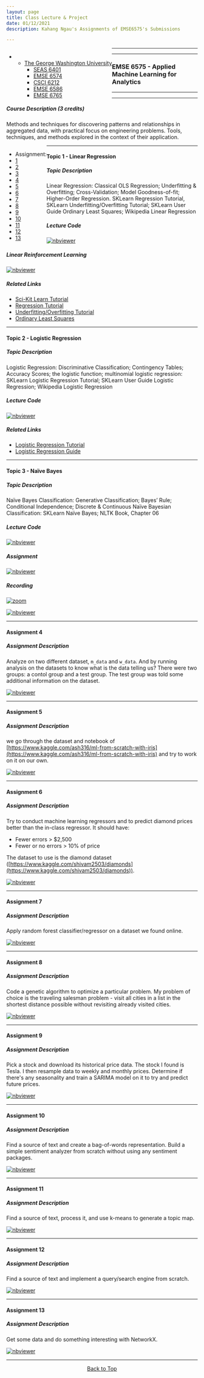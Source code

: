 ```yaml
---
layout: page
title: Class Lecture & Project
date: 01/12/2021
description: Kahang Ngau's Assignments of EMSE6575's Submissions

---
```


<a name="top"></a>
<div class="navbar">
    <div class="navbar-inner">
        <ul class="nav" style="float:left">
            <li>
                <ul class="dropdown">
                    <li><a href="#GWU">The George Washington University</a>
                        <ul class="dropdown-content">
                            <li><a href="{{ BASE_PATH }}/pages/SEAS6401.html">SEAS 6401</a></li>
                            <li><a href="{{ BASE_PATH }}/pages/EMSE6574.html">EMSE 6574</a></li>
                            <li><a href="{{ BASE_PATH }}/pages/CSCI6212.html">CSCI 6212</a></li>
                            <li><a href="{{ BASE_PATH }}/pages/EMSE6586.html">EMSE 6586</a></li>
                            <li><a href="{{ BASE_PATH }}/pages/EMSE6765.html">EMSE 6765</a></li>
                        </ul>
                    </li>
                </ul>
            </li>
        </ul>
    </div>
</div>

---
---

### <a name="emse6574"></a> EMSE 6575 - Applied Machine Learning for Analytics
---
---
##### Course Description (3 credits)
Methods and techniques for discovering patterns and relationships in aggregated data, with practical focus on engineering problems. 
Tools, techniques, and methods explored in the context of their application.


<div class="navbar">
    <div class="navbar-inner">
        <ul class="nav" style="float:left">
            <li><a>Assignment:</a></li>
            <li><a href="#emse6574-assignment1">1</a></li>
            <li><a href="#emse6574-assignment2">2</a></li>
            <li><a href="#emse6574-assignment3">3</a></li>
            <li><a href="#emse6574-assignment4">4</a></li>
            <li><a href="#emse6574-assignment5">5</a></li>
            <li><a href="#emse6574-assignment6">6</a></li>
            <li><a href="#emse6574-assignment7">7</a></li>
            <li><a href="#emse6574-assignment8">8</a></li>
            <li><a href="#emse6574-assignment9">9</a></li>
            <li><a href="#emse6574-assignment10">10</a></li>
            <li><a href="#emse6574-assignment11">11</a></li>
            <li><a href="#emse6574-assignment12">12</a></li>
            <li><a href="#emse6574-assignment13">13</a></li>
        </ul>
    </div>
</div>

---

####  <a name="emse6574-assignment1"></a>Topic 1 - Linear Regression
##### Topic Description 
Linear Regression: Classical OLS Regression; Underfitting & Overfitting; Cross-Validation; Model Goodness-of-fit; Higher-Order Regression. SKLearn Regression Tutorial, SKLearn Underfitting/Overfitting Tutorial; SKLearn User Guide Ordinary Least Squares; Wikipedia Linear Regression

##### Lecture Code 
[![nbviewer](https://raw.githubusercontent.com/jupyter/design/master/logos/Badges/nbviewer_badge.svg)](https://nbviewer.jupyter.org/github/ngau9567/ngau9567.github.io/blob/master/assets/EMSE6575/LinearRegression.ipynb)

##### Linear Reinforcement Learning 
[![nbviewer](https://raw.githubusercontent.com/jupyter/design/master/logos/Badges/nbviewer_badge.svg)](https://nbviewer.jupyter.org/github/ngau9567/ngau9567.github.io/blob/master/assets/EMSE6575/Reinforcement_Learning.ipynb)

##### Related Links
* <a href="https://scikit-learn.org/stable/tutorial/basic/tutorial.html">Sci-Kit Learn Tutorial</a>
* <a href="https://scikit-learn.org/stable/auto_examples/linear_model/plot_ols.html#example-linear-model-plot-ols-py">Regression Tutorial</a>
* <a href="https://scikit-learn.org/stable/auto_examples/model_selection/plot_underfitting_overfitting.html#example-model-selection-plot-underfitting-overfitting-py">Underfitting/Overfitting Tutorial</a>
* <a href="https://scikit-learn.org/stable/modules/linear_model.html#ordinary-least-squares">Ordinary Least Squares</a>

---

####  <a name="emse6574-assignment2"></a>Topic 2 - Logistic Regression
##### Topic Description 
Logistic Regression: Discriminative Classification; Contingency Tables; Accuracy Scores; the logistic function; multinomial logistic regression: SKLearn Logistic Regression Tutorial; SKLearn User Guide Logistic Regression; Wikipedia Logistic Regression

##### Lecture Code  
[![nbviewer](https://raw.githubusercontent.com/jupyter/design/master/logos/Badges/nbviewer_badge.svg)](https://nbviewer.jupyter.org/github/ngau9567/ngau9567.github.io/blob/master/assets/EMSE6575/LogisticRegression.ipynb)

##### Related Links
* <a href="https://scikit-learn.org/stable/auto_examples/linear_model/plot_iris_logistic.html">Logistic Regression Tutorial</a>
* <a href="https://scikit-learn.org/stable/modules/linear_model.html#logistic-regression">Logistic Regression Guide</a>

---

####  <a name="emse6574-assignment3"></a>Topic 3 - Naïve Bayes
##### Topic Description 
Naïve Bayes Classification: Generative Classification; Bayes’ Rule; Conditional Independence; Discrete & Continuous Naïve Bayesian Classification: SKLearn Naïve Bayes; NLTK Book, Chapter 06

##### Lecture Code
[![nbviewer](https://raw.githubusercontent.com/jupyter/design/master/logos/Badges/nbviewer_badge.svg)](https://nbviewer.jupyter.org/github/ngau9567/ngau9567.github.io/blob/master/assets/EMSE6575/Naive_Bayes.ipynb)

##### Assignment
[![nbviewer](https://raw.githubusercontent.com/jupyter/design/master/logos/Badges/nbviewer_badge.svg)](https://nbviewer.jupyter.org/github/ngau9567/ngau9567.github.io/blob/master/assets/EMSE6575/NaiveBayes.ipynb)

##### Recording
[![zoom](https://i.pinimg.com/originals/43/93/bf/4393bf2064eb73be47ad298467de4a04.png)](https://us02web.zoom.us/rec/share/vL19cE3xPhx4kEqYwe2KqkqmEv1baAGIJQcG9BfgM0i4AOulfySyRax9Lv617dbC.Qwxj8oV43_RScXVy)

[![nbviewer](https://raw.githubusercontent.com/jupyter/design/master/logos/Badges/nbviewer_badge.svg)](https://nbviewer.jupyter.org/github/ngau9567/ngau9567.github.io/blob/master/assets/EMSE6575/KaggleTitanic.ipynb)

---

####  <a name="emse6574-assignment4"></a>Assignment 4
##### Assignment Description 
Analyze on two different dataset, `m_data` and `w_data`. And by running analysis on the datasets to know what is the data telling us? There were two groups: a contol group and a test group. The test group was told some additional information on the dataset. 

[![nbviewer](https://raw.githubusercontent.com/jupyter/design/master/logos/Badges/nbviewer_badge.svg)](https://nbviewer.jupyter.org/github/ngau9567/ngau9567.github.io/blob/master/assets/EMSE6574/Week5_Assignment.ipynb)

---

####  <a name="emse6574-assignment5"></a>Assignment 5
##### Assignment Description 
we go through the dataset and notebook of [https://www.kaggle.com/ash316/ml-from-scratch-with-iris](https://www.kaggle.com/ash316/ml-from-scratch-with-iris) and try to work on it on our own.

[![nbviewer](https://raw.githubusercontent.com/jupyter/design/master/logos/Badges/nbviewer_badge.svg)](https://nbviewer.jupyter.org/github/ngau9567/ngau9567.github.io/blob/master/assets/EMSE6574/Week4_Assignment.ipynb)

---

####  <a name="emse6574-assignment6"></a>Assignment 6
##### Assignment Description 
Try to conduct machine learning regressors and to predict diamond prices better than the in-class regressor. It should have:
* Fewer errors > $2,500
* Fewer or no errors > 10% of price

The dataset to use is the diamond dataset ([https://www.kaggle.com/shivam2503/diamonds](https://www.kaggle.com/shivam2503/diamonds)).

[![nbviewer](https://raw.githubusercontent.com/jupyter/design/master/logos/Badges/nbviewer_badge.svg)](https://nbviewer.jupyter.org/github/ngau9567/ngau9567.github.io/blob/master/assets/EMSE6574/Week6_Assignment.ipynb)

---

####  <a name="emse6574-assignment7"></a>Assignment 7
##### Assignment Description 
Apply random forest classifier/regressor on a dataset we found online.

[![nbviewer](https://raw.githubusercontent.com/jupyter/design/master/logos/Badges/nbviewer_badge.svg)](https://nbviewer.jupyter.org/github/ngau9567/ngau9567.github.io/blob/master/assets/EMSE6574/Week7_Assignment.ipynb)

---

####  <a name="emse6574-assignment8"></a>Assignment 8
##### Assignment Description 
Code a genetic algorithm to optimize a particular problem. My problem of choice is the traveling salesman problem - visit all cities in a list in the shortest distance possible without revisiting already visited cities.

[![nbviewer](https://raw.githubusercontent.com/jupyter/design/master/logos/Badges/nbviewer_badge.svg)](https://nbviewer.jupyter.org/github/ngau9567/ngau9567.github.io/blob/master/assets/EMSE6574/Week8_GeneticAlgorithm.ipynb)

---

####  <a name="emse6574-assignment9"></a>Assignment 9
##### Assignment Description 
Pick a stock and download its historical price data. The stock I found is Tesla. I then resample data to weekly and monthly prices. Determine if there's any seasonality and train a SARIMA model on it to try and predict future prices.

[![nbviewer](https://raw.githubusercontent.com/jupyter/design/master/logos/Badges/nbviewer_badge.svg)](https://nbviewer.jupyter.org/github/ngau9567/ngau9567.github.io/blob/master/assets/EMSE6574/Week9_Assignment.ipynb)

---

####  <a name="emse6574-assignment10"></a>Assignment 10
##### Assignment Description 
Find a source of text and create a bag-of-words representation. Build a simple sentiment analyzer from scratch without using any sentiment packages.

[![nbviewer](https://raw.githubusercontent.com/jupyter/design/master/logos/Badges/nbviewer_badge.svg)](https://nbviewer.jupyter.org/github/ngau9567/ngau9567.github.io/blob/master/assets/EMSE6574/Week10_Assignment.ipynb)

---

####  <a name="emse6574-assignment11"></a>Assignment 11
##### Assignment Description 
Find a source of text, process it, and use k-means to generate a topic map.

[![nbviewer](https://raw.githubusercontent.com/jupyter/design/master/logos/Badges/nbviewer_badge.svg)](https://nbviewer.jupyter.org/github/ngau9567/ngau9567.github.io/blob/master/assets/EMSE6574/Week11_Assignment.ipynb)

---

####  <a name="emse6574-assignment12"></a>Assignment 12
##### Assignment Description 
Find a source of text and implement a query/search engine from scratch.

[![nbviewer](https://raw.githubusercontent.com/jupyter/design/master/logos/Badges/nbviewer_badge.svg)](https://nbviewer.jupyter.org/github/ngau9567/ngau9567.github.io/blob/master/assets/EMSE6574/Week12_Assignment.ipynb)

---

####  <a name="emse6574-assignment13"></a>Assignment 13
##### Assignment Description 
Get some data and do something interesting with NetworkX.

[![nbviewer](https://raw.githubusercontent.com/jupyter/design/master/logos/Badges/nbviewer_badge.svg)](https://nbviewer.jupyter.org/github/ngau9567/ngau9567.github.io/blob/master/assets/EMSE6574/Week13_Assignment.ipynb)

---

<center><a href="#top">Back to Top</a></center>
